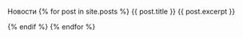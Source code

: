 Новости
{% for post in site.posts %} 
{{ post.title }}
{{ post.excerpt }} 

{% endif %} {% endfor %} 